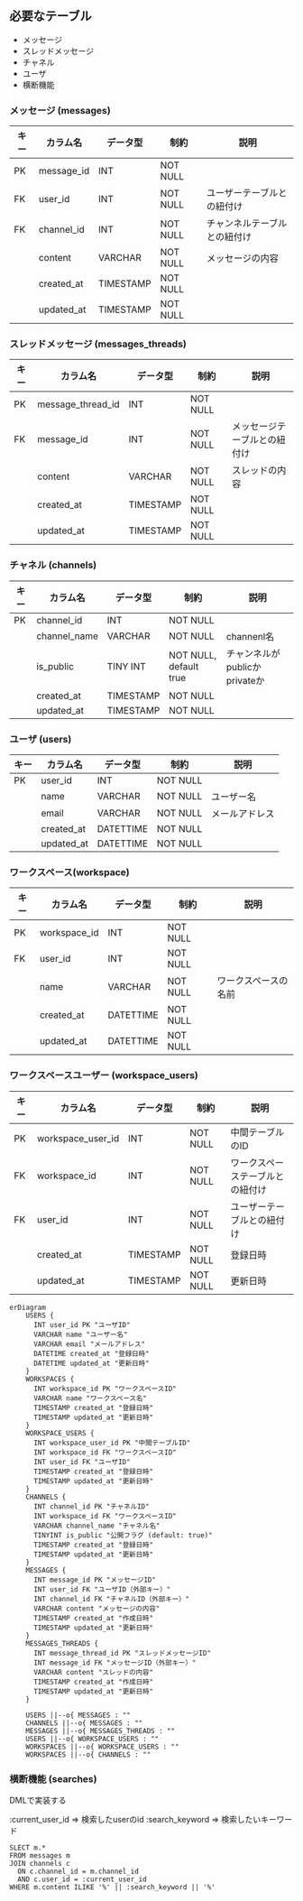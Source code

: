 ## 必要なテーブル

- メッセージ
- スレッドメッセージ
- チャネル
- ユーザ
- 横断機能

### メッセージ (messages)

| キー | カラム名   | データ型  | 制約     | 説明                         |
| ---- | ---------- | --------- | -------- | ---------------------------- |
| PK   | message_id | INT       | NOT NULL |                              |
| FK   | user_id    | INT       | NOT NULL | ユーザーテーブルとの紐付け   |
| FK   | channel_id | INT       | NOT NULL | チャンネルテーブルとの紐付け |
|      | content    | VARCHAR   | NOT NULL | メッセージの内容             |
|      | created_at | TIMESTAMP | NOT NULL |                              |
|      | updated_at | TIMESTAMP | NOT NULL |                              |

### スレッドメッセージ (messages_threads)

| キー | カラム名          | データ型  | 制約     | 説明                         |
| ---- | ----------------- | --------- | -------- | ---------------------------- |
| PK   | message_thread_id | INT       | NOT NULL |                              |
| FK   | message_id        | INT       | NOT NULL | メッセージテーブルとの紐付け |
|      | content           | VARCHAR   | NOT NULL | スレッドの内容               |
|      | created_at        | TIMESTAMP | NOT NULL |                              |
|      | updated_at        | TIMESTAMP | NOT NULL |                              |

### チャネル (channels)

| キー | カラム名     | データ型  | 制約                   | 説明                          |
| ---- | ------------ | --------- | ---------------------- | ----------------------------- |
| PK   | channel_id   | INT       | NOT NULL               |                               |
|      | channel_name | VARCHAR   | NOT NULL               | channenl名                    |
|      | is_public    | TINY INT  | NOT NULL, default true | チャンネルがpublicかprivateか |
|      | created_at   | TIMESTAMP | NOT NULL               |                               |
|      | updated_at   | TIMESTAMP | NOT NULL               |                               |

### ユーザ (users)

| キー | カラム名   | データ型  | 制約     | 説明           |
| ---- | ---------- | --------- | -------- | -------------- |
| PK   | user_id    | INT       | NOT NULL |                |
|      | name       | VARCHAR   | NOT NULL | ユーザー名     |
|      | email      | VARCHAR   | NOT NULL | メールアドレス |
|      | created_at | DATETTIME | NOT NULL |                |
|      | updated_at | DATETTIME | NOT NULL |                |

### ワークスペース(workspace)

| キー | カラム名     | データ型  | 制約     | 説明                 |
| ---- | ------------ | --------- | -------- | -------------------- |
| PK   | workspace_id | INT       | NOT NULL |                      |
| FK   | user_id      | INT       | NOT NULL |                      |
|      | name         | VARCHAR   | NOT NULL | ワークスペースの名前 |
|      | created_at   | DATETTIME | NOT NULL |                      |
|      | updated_at   | DATETTIME | NOT NULL |                      |

### ワークスペースユーザー (workspace_users)

| キー | カラム名          | データ型  | 制約     | 説明                             |
| ---- | ----------------- | --------- | -------- | -------------------------------- |
| PK   | workspace_user_id | INT       | NOT NULL | 中間テーブルのID                 |
| FK   | workspace_id      | INT       | NOT NULL | ワークスペーステーブルとの紐付け |
| FK   | user_id           | INT       | NOT NULL | ユーザーテーブルとの紐付け       |
|      | created_at        | TIMESTAMP | NOT NULL | 登録日時                         |
|      | updated_at        | TIMESTAMP | NOT NULL | 更新日時                         |


```mermaid
erDiagram
    USERS {
      INT user_id PK "ユーザID"
      VARCHAR name "ユーザー名"
      VARCHAR email "メールアドレス"
      DATETIME created_at "登録日時"
      DATETIME updated_at "更新日時"
    }
    WORKSPACES {
      INT workspace_id PK "ワークスペースID"
      VARCHAR name "ワークスペース名"
      TIMESTAMP created_at "登録日時"
      TIMESTAMP updated_at "更新日時"
    }
    WORKSPACE_USERS {
      INT workspace_user_id PK "中間テーブルID"
      INT workspace_id FK "ワークスペースID"
      INT user_id FK "ユーザID"
      TIMESTAMP created_at "登録日時"
      TIMESTAMP updated_at "更新日時"
    }
    CHANNELS {
      INT channel_id PK "チャネルID"
      INT workspace_id FK "ワークスペースID" 
      VARCHAR channel_name "チャネル名"
      TINYINT is_public "公開フラグ (default: true)"
      TIMESTAMP created_at "登録日時"
      TIMESTAMP updated_at "更新日時"
    }
    MESSAGES {
      INT message_id PK "メッセージID"
      INT user_id FK "ユーザID（外部キー）"
      INT channel_id FK "チャネルID（外部キー）"
      VARCHAR content "メッセージの内容"
      TIMESTAMP created_at "作成日時"
      TIMESTAMP updated_at "更新日時"
    }
    MESSAGES_THREADS {
      INT message_thread_id PK "スレッドメッセージID"
      INT message_id FK "メッセージID（外部キー）"
      VARCHAR content "スレッドの内容"
      TIMESTAMP created_at "作成日時"
      TIMESTAMP updated_at "更新日時"
    }

    USERS ||--o{ MESSAGES : ""
    CHANNELS ||--o{ MESSAGES : ""
    MESSAGES ||--o{ MESSAGES_THREADS : ""
    USERS ||--o{ WORKSPACE_USERS : ""
    WORKSPACES ||--o{ WORKSPACE_USERS : ""
    WORKSPACES ||--o{ CHANNELS : ""
```

### 横断機能 (searches)

DMLで実装する

:current_user_id => 検索したuserのid
:search_keyword => 検索したいキーワード

```:sql
SLECT m.*
FROM messages m
JOIN channels c
  ON c.channel_id = m.channel_id
  AND c.user_id = :current_user_id
WHERE m.content ILIKE '%' || :search_keyword || '%'
```

